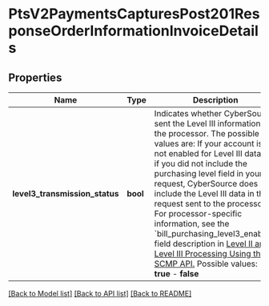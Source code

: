 # PtsV2PaymentsCapturesPost201ResponseOrderInformationInvoiceDetails

## Properties
Name | Type | Description | Notes
------------ | ------------- | ------------- | -------------
**level3_transmission_status** | **bool** | Indicates whether CyberSource sent the Level III information to the processor. The possible values are:  If your account is not enabled for Level III data or if you did not include the purchasing level field in your request, CyberSource does not include the Level III data in the request sent to the processor.  For processor-specific information, see the &#x60;bill_purchasing_level3_enabled&#x60; field description in [Level II and Level III Processing Using the SCMP API.](http://apps.cybersource.com/library/documentation/dev_guides/Level_2_3_SCMP_API/html)  Possible values: - **true** - **false**  | [optional] 

[[Back to Model list]](../README.md#documentation-for-models) [[Back to API list]](../README.md#documentation-for-api-endpoints) [[Back to README]](../README.md)


